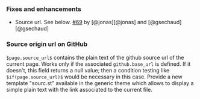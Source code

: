 ### Fixes and enhancements

- Source url. See below. [#69][69] by [@jonas][@jonas] and [@gsechaud][@gsechaud]

### Source origin url on GitHub

`$page.source_url$` contains the plain text of the github source url of the current page. Works only if the associated `github.base_url` is defined. If it doesn't, this field returns a null value; then a condition testing like `$if(page.source_url)$` would be necessary in this case.
Provide a new template "sourc.st" available in the generic theme which allows to display a simple plain text with the link associated to the current file.

[69]: https://github.com/lightbend/paradox/pull/69